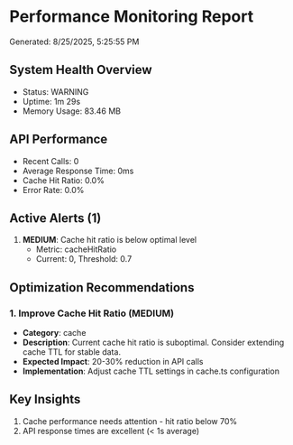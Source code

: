 # Performance Monitoring Report
Generated: 8/25/2025, 5:25:55 PM

## System Health Overview
- Status: WARNING
- Uptime: 1m 29s
- Memory Usage: 83.46 MB

## API Performance
- Recent Calls: 0
- Average Response Time: 0ms
- Cache Hit Ratio: 0.0%
- Error Rate: 0.0%

## Active Alerts (1)
1. **MEDIUM**: Cache hit ratio is below optimal level
   - Metric: cacheHitRatio
   - Current: 0, Threshold: 0.7

## Optimization Recommendations
### 1. Improve Cache Hit Ratio (MEDIUM)
- **Category**: cache
- **Description**: Current cache hit ratio is suboptimal. Consider extending cache TTL for stable data.
- **Expected Impact**: 20-30% reduction in API calls
- **Implementation**: Adjust cache TTL settings in cache.ts configuration

## Key Insights
1. Cache performance needs attention - hit ratio below 70%
2. API response times are excellent (< 1s average)
